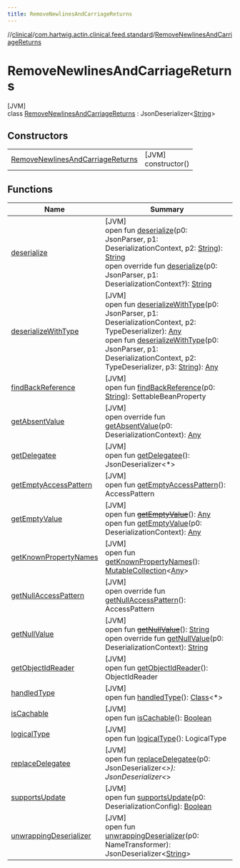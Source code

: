 ```yaml
---
title: RemoveNewlinesAndCarriageReturns
---
```

//[clinical](../../../index.html)/[com.hartwig.actin.clinical.feed.standard](../index.html)/[RemoveNewlinesAndCarriageReturns](index.html)



# RemoveNewlinesAndCarriageReturns



[JVM]\
class [RemoveNewlinesAndCarriageReturns](index.html) : JsonDeserializer&lt;[String](https://kotlinlang.org/api/latest/jvm/stdlib/kotlin/-string/index.html)&gt;



## Constructors


| | |
|---|---|
| [RemoveNewlinesAndCarriageReturns](-remove-newlines-and-carriage-returns.html) | [JVM]<br>constructor() |


## Functions


| Name | Summary |
|---|---|
| [deserialize](index.html#-1701658741%2FFunctions%2F1757943785) | [JVM]<br>open fun [deserialize](index.html#-1701658741%2FFunctions%2F1757943785)(p0: JsonParser, p1: DeserializationContext, p2: [String](https://kotlinlang.org/api/latest/jvm/stdlib/kotlin/-string/index.html)): [String](https://kotlinlang.org/api/latest/jvm/stdlib/kotlin/-string/index.html)<br>open override fun [deserialize](deserialize.html)(p0: JsonParser, p1: DeserializationContext?): [String](https://kotlinlang.org/api/latest/jvm/stdlib/kotlin/-string/index.html) |
| [deserializeWithType](index.html#303597567%2FFunctions%2F1757943785) | [JVM]<br>open fun [deserializeWithType](index.html#303597567%2FFunctions%2F1757943785)(p0: JsonParser, p1: DeserializationContext, p2: TypeDeserializer): [Any](https://kotlinlang.org/api/latest/jvm/stdlib/kotlin/-any/index.html)<br>open fun [deserializeWithType](index.html#1334083236%2FFunctions%2F1757943785)(p0: JsonParser, p1: DeserializationContext, p2: TypeDeserializer, p3: [String](https://kotlinlang.org/api/latest/jvm/stdlib/kotlin/-string/index.html)): [Any](https://kotlinlang.org/api/latest/jvm/stdlib/kotlin/-any/index.html) |
| [findBackReference](index.html#1438700766%2FFunctions%2F1757943785) | [JVM]<br>open fun [findBackReference](index.html#1438700766%2FFunctions%2F1757943785)(p0: [String](https://kotlinlang.org/api/latest/jvm/stdlib/kotlin/-string/index.html)): SettableBeanProperty |
| [getAbsentValue](index.html#-390729380%2FFunctions%2F1757943785) | [JVM]<br>open override fun [getAbsentValue](index.html#-390729380%2FFunctions%2F1757943785)(p0: DeserializationContext): [Any](https://kotlinlang.org/api/latest/jvm/stdlib/kotlin/-any/index.html) |
| [getDelegatee](index.html#-1050556161%2FFunctions%2F1757943785) | [JVM]<br>open fun [getDelegatee](index.html#-1050556161%2FFunctions%2F1757943785)(): JsonDeserializer&lt;*&gt; |
| [getEmptyAccessPattern](index.html#2004370652%2FFunctions%2F1757943785) | [JVM]<br>open fun [getEmptyAccessPattern](index.html#2004370652%2FFunctions%2F1757943785)(): AccessPattern |
| [getEmptyValue](index.html#2066120599%2FFunctions%2F1757943785) | [JVM]<br>open fun [~~getEmptyValue~~](index.html#2066120599%2FFunctions%2F1757943785)(): [Any](https://kotlinlang.org/api/latest/jvm/stdlib/kotlin/-any/index.html)<br>open fun [getEmptyValue](index.html#-1621668596%2FFunctions%2F1757943785)(p0: DeserializationContext): [Any](https://kotlinlang.org/api/latest/jvm/stdlib/kotlin/-any/index.html) |
| [getKnownPropertyNames](index.html#808020811%2FFunctions%2F1757943785) | [JVM]<br>open fun [getKnownPropertyNames](index.html#808020811%2FFunctions%2F1757943785)(): [MutableCollection](https://kotlinlang.org/api/latest/jvm/stdlib/kotlin.collections/-mutable-collection/index.html)&lt;[Any](https://kotlinlang.org/api/latest/jvm/stdlib/kotlin/-any/index.html)&gt; |
| [getNullAccessPattern](index.html#-96796966%2FFunctions%2F1757943785) | [JVM]<br>open override fun [getNullAccessPattern](index.html#-96796966%2FFunctions%2F1757943785)(): AccessPattern |
| [getNullValue](index.html#-1752557675%2FFunctions%2F1757943785) | [JVM]<br>open fun [~~getNullValue~~](index.html#-1752557675%2FFunctions%2F1757943785)(): [String](https://kotlinlang.org/api/latest/jvm/stdlib/kotlin/-string/index.html)<br>open override fun [getNullValue](index.html#432781262%2FFunctions%2F1757943785)(p0: DeserializationContext): [String](https://kotlinlang.org/api/latest/jvm/stdlib/kotlin/-string/index.html) |
| [getObjectIdReader](index.html#911426750%2FFunctions%2F1757943785) | [JVM]<br>open fun [getObjectIdReader](index.html#911426750%2FFunctions%2F1757943785)(): ObjectIdReader |
| [handledType](index.html#1063755675%2FFunctions%2F1757943785) | [JVM]<br>open fun [handledType](index.html#1063755675%2FFunctions%2F1757943785)(): [Class](https://docs.oracle.com/javase/8/docs/api/java/lang/Class.html)&lt;*&gt; |
| [isCachable](index.html#1654902530%2FFunctions%2F1757943785) | [JVM]<br>open fun [isCachable](index.html#1654902530%2FFunctions%2F1757943785)(): [Boolean](https://kotlinlang.org/api/latest/jvm/stdlib/kotlin/-boolean/index.html) |
| [logicalType](index.html#1638353390%2FFunctions%2F1757943785) | [JVM]<br>open fun [logicalType](index.html#1638353390%2FFunctions%2F1757943785)(): LogicalType |
| [replaceDelegatee](index.html#79105129%2FFunctions%2F1757943785) | [JVM]<br>open fun [replaceDelegatee](index.html#79105129%2FFunctions%2F1757943785)(p0: JsonDeserializer&lt;*&gt;): JsonDeserializer&lt;*&gt; |
| [supportsUpdate](index.html#336340330%2FFunctions%2F1757943785) | [JVM]<br>open fun [supportsUpdate](index.html#336340330%2FFunctions%2F1757943785)(p0: DeserializationConfig): [Boolean](https://kotlinlang.org/api/latest/jvm/stdlib/kotlin/-boolean/index.html) |
| [unwrappingDeserializer](index.html#-1815728544%2FFunctions%2F1757943785) | [JVM]<br>open fun [unwrappingDeserializer](index.html#-1815728544%2FFunctions%2F1757943785)(p0: NameTransformer): JsonDeserializer&lt;[String](https://kotlinlang.org/api/latest/jvm/stdlib/kotlin/-string/index.html)&gt; |

